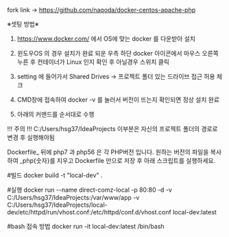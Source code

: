 fork link -> https://github.com/naqoda/docker-centos-apache-php

※셋팅 방법※

1) https://www.docker.com/ 에서 OS에 맞는 docker 를 다운받아 설치

2) 윈도우OS 의 경우 설치가 완료 되운 우측 하단 docker 아이콘에서 마우스 오른쪽 누른 후 
컨테이너가 Linux 인지 확인 후 아닐경우 스위치 클릭

3) setting 에 들어가서 Shared Drives -> 프로젝트 폴더 있는 드라이브 접근 허용 체크

4) CMD창에 접속하여 docker -v 를 눌러서 버전이 뜨는지 확인되면 정상 설치 완료

5) 아래의 커맨드를 순서대로 수행 

!!! 주의 !!! 
C:/Users/hsg37/IdeaProjects 이부분은 자신의 프로젝트 폴더의 경로로 변경 후 실행해야됨

Dockerfile_ 뒤에 php7 과 php56 은 각 PHP버전 입니다.
원하는 버전의 파일을 복사하여 _php{숫자}를 지우고 Dockerfile 만으로 저장 후 아래 스크립트를 실행하세요.

#빌드
docker build -t "local-dev" .

#실행
docker run --name direct-comz-local -p 80:80 -d -v C:/Users/hsg37/IdeaProjects:/var/www/app -v C:/Users/hsg37/IdeaProjects/local-dev/etc/httpd/run/vhost.conf:/etc/httpd/conf.d/vhost.conf local-dev:latest

#bash 접속 방법
docker run -it local-dev:latest /bin/bash

